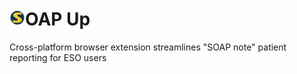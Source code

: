 <img src="./icons/soap_up_icon128.png" alt="icon" width="25"/>OAP Up
===================================================

Cross-platform browser extension streamlines "SOAP note" patient reporting for ESO users
